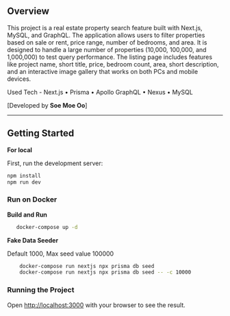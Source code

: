 ## Overview

This project is a real estate property search feature built with Next.js, MySQL, and GraphQL. The application allows users to filter properties based on sale or rent, price range, number of bedrooms, and area. It is designed to handle a large number of properties (10,000, 100,000, and 1,000,000) to test query performance. The listing page includes features like project name, short title, price, bedroom count, area, short description, and an interactive image gallery that works on both PCs and mobile devices.

Used Tech - Next.js • Prisma • Apollo GraphQL • Nexus • MySQL

[Developed by <strong>Soe Moe Oo</strong>]

<hr>

## Getting Started

**For local**

First, run the development server:

```bash
npm install
npm run dev
```

### Run on Docker

**Build and Run**

```sh
   docker-compose up -d
```

**Fake Data Seeder**

Default 1000, Max seed value 100000

```sh
    docker-compose run nextjs npx prisma db seed
    docker-compose run nextjs npx prisma db seed -- -c 10000
```

### Running the Project

Open [http://localhost:3000](http://localhost:3000) with your browser to see the result.
